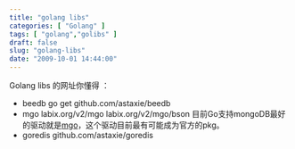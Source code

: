 ```yaml
---
title: "golang libs"
categories: [ "Golang" ]
tags: [ "golang","golibs" ]
draft: false
slug: "golang-libs"
date: "2009-10-01 14:44:00"
---
```


Golang libs 的网址你懂得 ：

- beedb  go get github.com/astaxie/beedb
- mgo    labix.org/v2/mgo labix.org/v2/mgo/bson
目前Go支持mongoDB最好的驱动就是[mgo](http://labix.org/mgo)，这个驱动目前最有可能成为官方的pkg。
- goredis github.com/astaxie/goredis